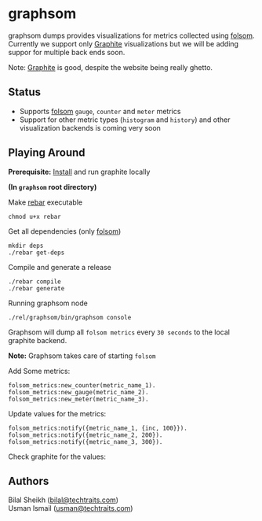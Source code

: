 graphsom
===============

graphsom dumps provides visualizations for metrics collected using [folsom](https://github.com/boundary/folsom). Currently we support only [Graphite](http://graphite.wikidot.com/) visualizations but we will be adding suppor for multiple back ends soon. 

Note: [Graphite](http://graphite.wikidot.com/) is good, despite the
website being really ghetto. 

Status
------

* Supports [folsom](https://github.com/boundary/folsom) `gauge`,
  `counter` and `meter` metrics
* Support for other metric types (`histogram` and `history`) and other
  visualization backends is coming very soon

Playing Around
--------------

**Prerequisite:** [Install](http://graphite.wikidot.com/installation)
  and run graphite locally
  
__(In `graphsom` root directory)__

Make [rebar](https://github.com/basho/rebar) executable

    chmod u+x rebar
    
Get all dependencies (only [folsom](https://github.com/boundary/folsom))

    mkdir deps
    ./rebar get-deps
    
Compile and generate a release

    ./rebar compile
    ./rebar generate
    
Running graphsom node

    ./rel/graphsom/bin/graphsom console


Graphsom will dump all `folsom metrics` every `30 seconds`
to the local graphite backend.

**Note:** Graphsom takes care of starting `folsom`

Add Some metrics:

    folsom_metrics:new_counter(metric_name_1).
    folsom_metrics:new_gauge(metric_name_2).
    folsom_metrics:new_meter(metric_name_3).

Update values for the metrics:

	folsom_metrics:notify({metric_name_1, {inc, 100}}).
    folsom_metrics:notify({metric_name_2, 200}).
    folsom_metrics:notify({metric_name_3, 300}).

Check graphite for the values:    



Authors 
------

Bilal Sheikh (<bilal@techtraits.com>)  
Usman Ismail (<usman@techtraits.com>)


